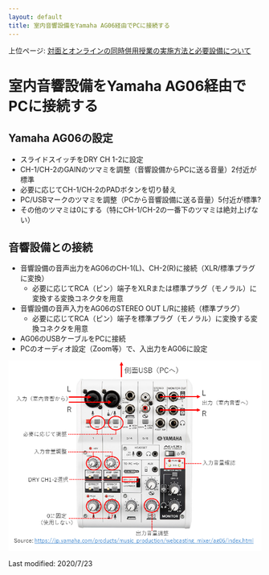 ```yaml
---
layout: default
title: 室内音響設備をYamaha AG06経由でPCに接続する 
---
```

上位ページ: [対面とオンラインの同時併用授業の実施方法と必要設備について](https://kyoto-u.github.io/online-edu/zoom-hybrid-use)

# 室内音響設備をYamaha AG06経由でPCに接続する

## Yamaha AG06の設定
- スライドスイッチをDRY CH 1-2に設定
- CH-1/CH-2のGAINのツマミを調整（音響設備からPCに送る音量）2付近が標準
- 必要に応じてCH-1/CH-2のPADボタンを切り替え
- PC/USBマークのツマミを調整（PCから音響設備に送る音量）5付近が標準?
- その他のツマミは0にする（特にCH-1/CH-2の一番下のツマミは絶対上げない）

## 音響設備との接続
- 音響設備の音声出力をAG06のCH-1(L)、CH-2(R)に接続（XLR/標準プラグに変換）
  - 必要に応じてRCA（ピン）端子をXLRまたは標準プラグ（モノラル）に変換する変換コネクタを用意
- 音響設備の音声入力をAG06のSTEREO OUT L/Rに接続（標準プラグ）
  - 必要に応じてRCA（ピン）端子を標準プラグ（モノラル）に変換する変換コネクタを用意
- AG06のUSBケーブルをPCに接続
- PCのオーディオ設定（Zoom等）で、入出力をAG06に設定

![接続図](ag06-config.png)

Last modified: 2020/7/23
